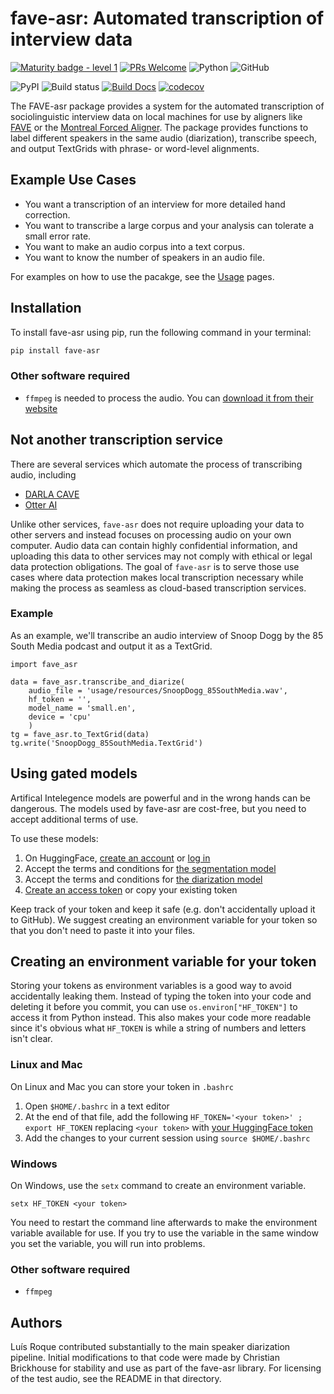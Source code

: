 # fave-asr: Automated transcription of interview data
[![Maturity badge - level 1](https://img.shields.io/badge/Maturity_Level-In_development-yellowgreen)](http://www.jsoftware.us/vol10/31-E004.pdf)
[![PRs Welcome](https://img.shields.io/badge/Pull_Requests-welcome-brightgreen.svg)](http://makeapullrequest.com)
![Python](https://img.shields.io/badge/python-3.11-blue.svg)
![GitHub](https://img.shields.io/github/license/Forced-Alignment-and-Vowel-Extraction/fave-asr?color=blue)

![PyPI](https://img.shields.io/pypi/v/fave-asr)
![Build status](https://github.com/Forced-Alignment-and-Vowel-Extraction/fave-asr/actions/workflows/build.yml/badge.svg)
[![Build Docs](https://github.com/Forced-Alignment-and-Vowel-Extraction/fave-asr/actions/workflows/quarto_docs.yml/badge.svg)](https://forced-alignment-and-vowel-extraction.github.io/fave-asr/)
[![codecov](https://codecov.io/gh/Forced-Alignment-and-Vowel-Extraction/fave-asr/graph/badge.svg?token=V54YXTIOPQ)](https://codecov.io/gh/Forced-Alignment-and-Vowel-Extraction/fave-asr)
<!-- For the future: Coveralls for codecoverage -->

The FAVE-asr package provides a system for the automated transcription of sociolinguistic interview data on local machines for use by aligners like [FAVE](https://github.com/JoFrhwld/FAVE) or the [Montreal Forced Aligner](https://montreal-forced-aligner.readthedocs.io/en/latest/). The package provides functions to label different speakers in the same audio (diarization), transcribe speech, and output TextGrids with phrase- or word-level alignments.

## Example Use Cases

- You want a transcription of an interview for more detailed hand correction.
- You want to transcribe a large corpus and your analysis can tolerate a small error rate.
- You want to make an audio corpus into a text corpus.
- You want to know the number of speakers in an audio file.

For examples on how to use the pacakge, see the [Usage](usage/) pages.

## Installation
To install fave-asr using pip, run the following command in your terminal:

```bash
pip install fave-asr
```

### Other software required
* `ffmpeg` is needed to process the audio. You can [download it from their website](https://ffmpeg.org/download.html)

## Not another transcription service

There are several services which automate the process of transcribing audio, including

- [DARLA CAVE](http://darla.dartmouth.edu/cave)
- [Otter AI](https://otter.ai/)

Unlike other services, `fave-asr` does not require uploading your data to other servers and instead focuses on processing audio on your own computer. Audio data can contain highly confidential information, and uploading this data to other services may not comply with ethical or legal data protection obligations. The goal of `fave-asr` is to serve those use cases where data protection makes local transcription necessary while making the process as seamless as cloud-based transcription services. 

### Example

As an example, we'll transcribe an audio interview of Snoop Dogg by the 85 South Media podcast and output it as a TextGrid.

```{python}
import fave_asr

data = fave_asr.transcribe_and_diarize(
    audio_file = 'usage/resources/SnoopDogg_85SouthMedia.wav',
    hf_token = '',
    model_name = 'small.en',
    device = 'cpu'
    )
tg = fave_asr.to_TextGrid(data)
tg.write('SnoopDogg_85SouthMedia.TextGrid')
```

## Using gated models
Artifical Intelegence models are powerful and in the wrong hands can be dangerous. The models used by fave-asr are cost-free, but you need to accept additional terms of use.

To use these models:
1. On HuggingFace, [create an account](https://huggingface.co/join) or [log in](https://huggingface.co/login)
2. Accept the terms and conditions for [the segmentation model](https://hf.co/pyannote/segmentation)
3. Accept the terms and conditions for [the diarization model](https://hf.co/pyannote/speaker-diarization-3.1)
4. [Create an access token](https://hf.co/settings/tokens) or copy your existing token

Keep track of your token and keep it safe (e.g. don't accidentally upload it to GitHub). 
We suggest creating an environment variable for your token so that you don't need to paste it into your files.

## Creating an environment variable for your token
Storing your tokens as environment variables is a good way to avoid accidentally leaking them. Instead of typing the token into your code and deleting it before you commit, you can use `os.environ["HF_TOKEN"]` to access it from Python instead. This also makes your code more readable since it's obvious what `HF_TOKEN` is while a string of numbers and letters isn't clear.

### Linux and Mac
On Linux and Mac you can store your token in `.bashrc`

1. Open `$HOME/.bashrc` in a text editor
2. At the end of that file, add the following `HF_TOKEN='<your token>' ; export HF_TOKEN` replacing `<your token>` with [your HuggingFace token](https://hf.co/settings/tokens)
3. Add the changes to your current session using `source $HOME/.bashrc`

### Windows
On Windows, use the `setx` command to create an environment variable.
```
setx HF_TOKEN <your token>
```

You need to restart the command line afterwards to make the environment variable available for use. If you try to use the variable in the same window you set the variable, you will run into problems.

### Other software required
* `ffmpeg`

## Authors
Luís Roque contributed substantially to the main speaker diarization pipeline. Initial modifications to that code were made by Christian Brickhouse for stability and use as part of the fave-asr library. For licensing of the test audio, see the README in that directory.
